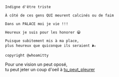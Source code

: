 ```
Indigne d'être triste

À côté de ces gens QUI meurent calcinés ou de faim

Dans un PALACE moi je vie !!!

Heureux je suis pour les honorer 😁

Puisque subitement mis à ma place,  
plus heureux que quiconque ils seraient 🌬️

copyright @whoamitty
```

Pour une vision un peut oposé,  
tu peut jeter un coup d'oeil à [tu_peut_pleurer](https://github.com/whoamitty/some_reflections_and_poems/blob/main/tu_peut_pleurer.md)
